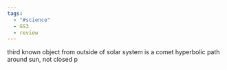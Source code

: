 ```yaml
---
tags:
  - "#science"
  - GS3
  - review
---
```

third known object from outside of solar system
is a comet
hyperbolic path around sun, not closed p